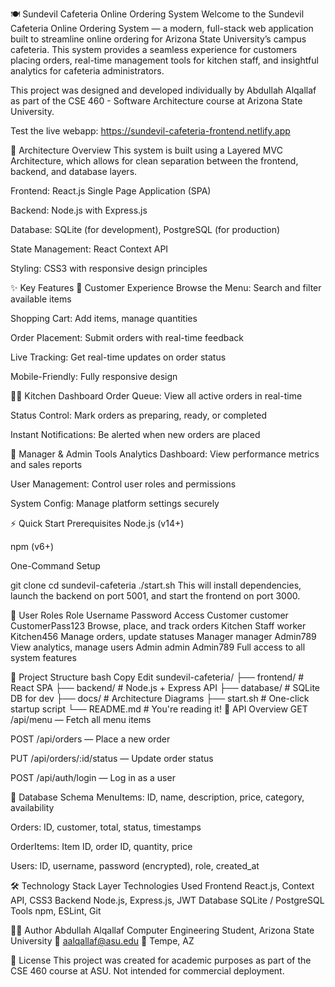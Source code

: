 🍽️ Sundevil Cafeteria Online Ordering System
Welcome to the Sundevil Cafeteria Online Ordering System — a modern, full-stack web application built to streamline online ordering for Arizona State University’s campus cafeteria. This system provides a seamless experience for customers placing orders, real-time management tools for kitchen staff, and insightful analytics for cafeteria administrators.

This project was designed and developed individually by Abdullah Alqallaf as part of the CSE 460 - Software Architecture course at Arizona State University.

Test the live webapp: https://sundevil-cafeteria-frontend.netlify.app


🧱 Architecture Overview
This system is built using a Layered MVC Architecture, which allows for clean separation between the frontend, backend, and database layers.

Frontend: React.js Single Page Application (SPA)

Backend: Node.js with Express.js

Database: SQLite (for development), PostgreSQL (for production)

State Management: React Context API

Styling: CSS3 with responsive design principles


✨ Key Features
👤 Customer Experience
Browse the Menu: Search and filter available items

Shopping Cart: Add items, manage quantities

Order Placement: Submit orders with real-time feedback

Live Tracking: Get real-time updates on order status

Mobile-Friendly: Fully responsive design

👨‍🍳 Kitchen Dashboard
Order Queue: View all active orders in real-time

Status Control: Mark orders as preparing, ready, or completed

Instant Notifications: Be alerted when new orders are placed

👔 Manager & Admin Tools
Analytics Dashboard: View performance metrics and sales reports

User Management: Control user roles and permissions

System Config: Manage platform settings securely

⚡ Quick Start
Prerequisites
Node.js (v14+)

npm (v6+)

One-Command Setup

git clone <repository-url>
cd sundevil-cafeteria
./start.sh
This will install dependencies, launch the backend on port 5001, and start the frontend on port 3000.




🔐 User Roles
Role	Username	Password	Access
Customer	customer	CustomerPass123	Browse, place, and track orders
Kitchen Staff	worker	Kitchen456	Manage orders, update statuses
Manager	manager	Admin789	View analytics, manage users
Admin	admin	Admin789	Full access to all system features

📁 Project Structure
bash
Copy
Edit
sundevil-cafeteria/
├── frontend/        # React SPA
├── backend/         # Node.js + Express API
├── database/        # SQLite DB for dev
├── docs/            # Architecture Diagrams
├── start.sh         # One-click startup script
└── README.md        # You're reading it!
📡 API Overview
GET /api/menu — Fetch all menu items

POST /api/orders — Place a new order

PUT /api/orders/:id/status — Update order status

POST /api/auth/login — Log in as a user

🧱 Database Schema
MenuItems: ID, name, description, price, category, availability

Orders: ID, customer, total, status, timestamps

OrderItems: Item ID, order ID, quantity, price

Users: ID, username, password (encrypted), role, created_at




🛠️ Technology Stack
Layer	Technologies Used
Frontend	React.js, Context API, CSS3
Backend	Node.js, Express.js, JWT
Database	SQLite / PostgreSQL
Tools	npm, ESLint, Git

🧑‍💻 Author
Abdullah Alqallaf
Computer Engineering Student, Arizona State University
📧 aalqallaf@asu.edu
📍 Tempe, AZ

📄 License
This project was created for academic purposes as part of the CSE 460 course at ASU. Not intended for commercial deployment.


